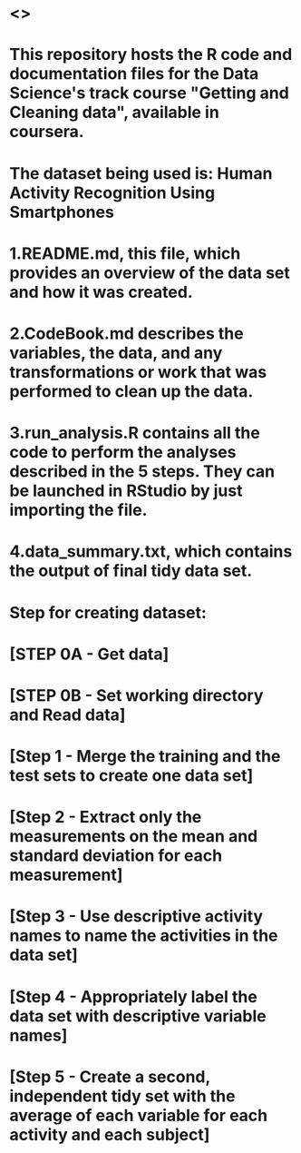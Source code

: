 # <<Coursera-Getting-and-Cleaning-Data-Course-Project>>
# This repository hosts the R code and documentation files for the Data Science's track course "Getting and Cleaning data", available in coursera.
# The dataset being used is: Human Activity Recognition Using Smartphones
#
# 1.README.md, this file, which provides an overview of the data set and how it was created.
# 2.CodeBook.md describes the variables, the data, and any transformations or work that was performed to clean up the data.
# 3.run_analysis.R contains all the code to perform the analyses described in the 5 steps. They can be launched in RStudio by just importing the file.
# 4.data_summary.txt, which contains the output of final tidy data set.
#
# Step for creating dataset:
# [STEP 0A - Get data]
# [STEP 0B - Set working directory and Read data]
# [Step 1 - Merge the training and the test sets to create one data set]
# [Step 2 - Extract only the measurements on the mean and standard deviation for each measurement]
# [Step 3 - Use descriptive activity names to name the activities in the data set]
# [Step 4 - Appropriately label the data set with descriptive variable names]
# [Step 5 - Create a second, independent tidy set with the average of each variable for each activity and each subject]
